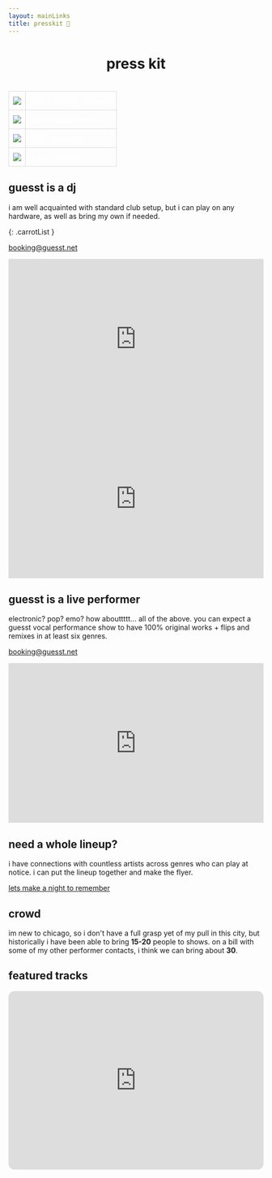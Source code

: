 ```yaml
---
layout: mainLinks
title: presskit 📘
---
```


<center>
<h1 style="margin-bottom:0px">press kit</h1>
</center>

<br>

<table style="width: 100%; border-collapse: collapse; margin-top: 20px;">
    <tbody>
        <tr>
            <td style="border: 1px solid #ddd; padding: 8px;"><a href="spotify:artist:6JN0LuZjEtRULBROXulK81" target="_blank" rel="noopener noreferrer"><img src="{{ site.baseurl }}/assets/images/spotify-logo.svg"></a></td>
            <td style="border: 1px solid #ddd; padding: 8px;"><a href="spotify:artist:6JN0LuZjEtRULBROXulK81" target="_blank" rel="noopener noreferrer" style="text-decoration:none; color:white;">15k monthly listeners</a></td>
        </tr>
        <tr>
            <td style="border: 1px solid #ddd; padding: 8px;">
                <a href="https://youtube.com/guesstaccount" target="_blank" rel="noopener noreferrer">
                    <img src="{{ site.baseurl }}/assets/images/youtube-logo.svg">
                </a>
            </td>
            <td style="border: 1px solid #ddd; padding: 8px;">
              <a href="https://youtube.com/guesstaccount" target="_blank" rel="noopener noreferrer" style="text-decoration:none; color:white;">951 subscribers</a>
            </td>
        </tr>
        <tr>
            <td style="border: 1px solid #ddd; padding: 8px;">
                <a href="https://soundcloud.com/guesstaccount" target="_blank" rel="noopener noreferrer">
                    <img src="{{ site.baseurl }}/assets/images/soundcloud-logo.svg">
                </a>
            </td>
            <td style="border: 1px solid #ddd; padding: 8px;"><a href="https://soundcloud.com/guesstaccount" target="_blank" rel="noopener noreferrer" style="text-decoration:none; color:white;">650 followers</a></td>
        </tr>
        <tr>
            <td style="border: 1px solid #ddd; padding: 8px;">
                <a href="http://eepurl.com/huQD5X" target="_blank" rel="noopener noreferrer">
                    <img src="{{ site.baseurl }}/assets/images/email-icon2.svg">
                </a>
            </td>
            <td style="border: 1px solid #ddd; padding: 8px;"><a href="http://eepurl.com/huQD5X" target="_blank" rel="noopener noreferrer" style="text-decoration:none; color:white;">146 contacts</a></td>
        </tr>
    </tbody>
</table>

## guesst is a dj

i am well acquainted with standard club setup, but i can play on any hardware, as well as bring my own if needed.

{: .carrotList }


<a href='&#109;ailt&#111;&#58;bo%6Fki&#110;&#37;67&#64;%&#54;7&#117;&#101;s&#37;73&#116;%2E&#110;&#101;&#116;'>b&#111;&#111;&#107;ing&#64;gue&#115;st&#46;net</a>

<iframe width="100%" height="315" src="https://www.youtube.com/embed/nh8yw1Q_FH8" title="T.P.Y.K Sessions Ep. 001 - guesst" frameborder="0" allow="accelerometer; autoplay; clipboard-write; encrypted-media; gyroscope; picture-in-picture; web-share" referrerpolicy="strict-origin-when-cross-origin" allowfullscreen></iframe>

<iframe width="100%" height="315" src="https://www.youtube.com/embed/lu2GbJZIZk4?si=twPmUAsjhbal3ste" title="YouTube video player" frameborder="0" allow="accelerometer; autoplay; clipboard-write; encrypted-media; gyroscope; picture-in-picture; web-share" referrerpolicy="strict-origin-when-cross-origin" allowfullscreen></iframe>

## guesst is a live performer

electronic? pop? emo? how abouttttt... all of the above. you can expect a guesst vocal performance show to have 100% original works + flips and remixes in at least six genres.

<a href='&#109;ailt&#111;&#58;bo%6Oki&#110;&#37;67&#64;%&#54;7&#117;&#101;s&#37;73&#116;%2E&#110;&#101;&#116;'>b&#111;&#111;&#107;ing&#64;gue&#115;st&#46;net</a>

<iframe width="100%" height="315" src="https://www.youtube.com/embed/MGEBhwZxif0?si=0LZpTxoM4EIw-YRz" title="YouTube video player" frameborder="0" allow="accelerometer; autoplay; clipboard-write; encrypted-media; gyroscope; picture-in-picture; web-share" referrerpolicy="strict-origin-when-cross-origin" allowfullscreen></iframe>

## need a whole lineup?

i have connections with countless artists across genres who can play at notice. i can put the lineup together and make the flyer.

<a href='&#109;ailt&#111;&#58;bo%6Oki&#110;&#37;67&#64;%&#54;7&#117;&#101;s&#37;73&#116;%2E&#110;&#101;&#116;'>lets make a night to remember</a>

## crowd

im new to chicago, so i don't have a full grasp yet of my pull in this city, but historically i have been able to bring **15-20** people to shows. on a bill with some of my other performer contacts, i think we can bring about **30**.

<!-- <div class="pic-grid">
  {% for media in site.data.epkphotos %}
    {% if media.type == "image" %}
      <div class="pic-grid-item" data-type="image" data-src="{{ media.src }}">
        <img src="{{ media.src }}" alt="{{ media.alt }}">
      </div>
    {% elsif media.type == "video" %}
      <div class="pic-grid-item" data-type="video" data-src="{{ media.src }}">
        <video controls>
          <source src="{{ media.src }}" type="video/mp4">
          Your browser does not support the video tag.
        </video>
      </div>
    {% endif %}
  {% endfor %}
</div>

<div id="lightbox" class="lightbox">
  <span class="close">&times;</span>
  <span class="arrow left">&#10094;</span>
  <span class="arrow right">&#10095;</span>
  <img class="lightbox-content" id="lightbox-img">
  <video class="lightbox-content" id="lightbox-video" controls>
    <source id="lightbox-video-source" type="video/mp4">
    Your browser does not support the video tag.
  </video>
</div> -->

## featured tracks

<iframe style="border-radius:12px" src="https://open.spotify.com/embed/artist/6JN0LuZjEtRULBROXulK81?utm_source=generator" width="100%" height="352" frameBorder="0" allowfullscreen="" allow="autoplay; clipboard-write; encrypted-media; fullscreen; picture-in-picture" loading="lazy"></iframe>

<!-- ## guesst is a producer / mix engineer

i have been working in digital audio workstations since i was 12 years old (10 if u count my standalone recording thingy). i have mixed and produced rock, electronic, pop, hyperpop, neo-soul, shoegaze, and more. i would be honored to work on your project with you :)

<a href='&#109;ailt&#111;&#58;bo%6Oki&#110;&#37;67&#64;%&#54;7&#117;&#101;s&#37;73&#116;%2E&#110;&#101;&#116;'>b&#111;&#111;&#107;ing&#64;gue&#115;st&#46;net</a>

some of my favorite mixes / production i have done:

rock

<iframe style="border-radius:12px" src="https://open.spotify.com/embed/track/1UEdZeehwMYqmGBWSDJrAf?utm_source=generator" width="100%" height="152" frameBorder="0" allowfullscreen="" allow="autoplay; clipboard-write; encrypted-media; fullscreen; picture-in-picture" loading="lazy"></iframe>

<iframe style="border-radius:12px" src="https://open.spotify.com/embed/track/6NGHtGDhEkagQhAirpZrU5?utm_source=generator" width="100%" height="152" frameBorder="0" allowfullscreen="" allow="autoplay; clipboard-write; encrypted-media; fullscreen; picture-in-picture" loading="lazy"></iframe>

neo soul

<iframe style="border-radius:12px" src="https://open.spotify.com/embed/track/4zQIjqE0EHZZZDM7MHTF9u?utm_source=generator" width="100%" height="152" frameBorder="0" allowfullscreen="" allow="autoplay; clipboard-write; encrypted-media; fullscreen; picture-in-picture" loading="lazy"></iframe>

<iframe style="border-radius:12px" src="https://open.spotify.com/embed/track/7ITXi0NiL9qrRbVw8yBP7g?utm_source=generator" width="100%" height="152" frameBorder="0" allowfullscreen="" allow="autoplay; clipboard-write; encrypted-media; fullscreen; picture-in-picture" loading="lazy"></iframe>

pop

<iframe style="border-radius:12px" src="https://open.spotify.com/embed/track/7I4Zo5GfQr6p6uvpPZb3Rn?utm_source=generator" width="100%" height="152" frameBorder="0" allowfullscreen="" allow="autoplay; clipboard-write; encrypted-media; fullscreen; picture-in-picture" loading="lazy"></iframe>

<iframe style="border-radius:12px" src="https://open.spotify.com/embed/track/3a5GKfWCCSlo9hAUGIz1GQ?utm_source=generator" width="100%" height="152" frameBorder="0" allowfullscreen="" allow="autoplay; clipboard-write; encrypted-media; fullscreen; picture-in-picture" loading="lazy"></iframe>

electronic

<iframe style="border-radius:12px" src="https://open.spotify.com/embed/track/74nGSq153K3M5w4ZhFWYK2?utm_source=generator" width="100%" height="152" frameBorder="0" allowfullscreen="" allow="autoplay; clipboard-write; encrypted-media; fullscreen; picture-in-picture" loading="lazy"></iframe>

<iframe style="border-radius:12px" src="https://open.spotify.com/embed/track/2IOCFfNjO3gjIfOezoWtKg?utm_source=generator" width="100%" height="152" frameBorder="0" allowfullscreen="" allow="autoplay; clipboard-write; encrypted-media; fullscreen; picture-in-picture" loading="lazy"></iframe>

rap / hip hop

<iframe width="100%" height="166" scrolling="no" frameborder="no" allow="autoplay" src="https://w.soundcloud.com/player/?url=https%3A//api.soundcloud.com/tracks/1369587247&color=%23ff5500&auto_play=false&hide_related=false&show_comments=true&show_user=true&show_reposts=false&show_teaser=true"></iframe><div style="font-size: 10px; color: #cccccc;line-break: anywhere;word-break: normal;overflow: hidden;white-space: nowrap;text-overflow: ellipsis; font-family: Interstate,Lucida Grande,Lucida Sans Unicode,Lucida Sans,Garuda,Verdana,Tahoma,sans-serif;font-weight: 100;"><a href="https://soundcloud.com/jaykayze" title="Jay Kayze" target="_blank" style="color: #cccccc; text-decoration: none;">Jay Kayze</a> · <a href="https://soundcloud.com/jaykayze/deserve-it" title="Deserve It [Live]" target="_blank" style="color: #cccccc; text-decoration: none;">Deserve It [Live]</a></div> -->